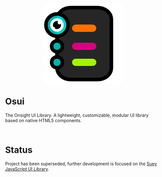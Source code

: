 <div align="center">
<img src="./files/logo/osui256.png" alt="Onsight UI Library"/>
</div>

# Osui

The Onsight UI Library. A lightweight, customizable, modular UI library based on native HTML5 components.

<br />

# Status

Project has been superseded, further development is focused on the [Suey JavaScript UI Library](https://github.com/onsightengine/suey).

<br />
